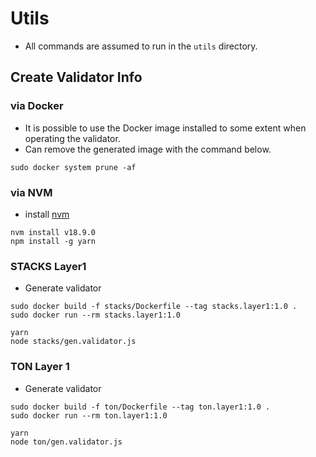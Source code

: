 # Utils
- All commands are assumed to run in the `utils` directory.

## Create Validator Info
### via Docker
- It is possible to use the Docker image installed to some extent when operating the validator.
- Can remove the generated image with the command below.
```
sudo docker system prune -af
```
### via NVM
- install [nvm](https://github.com/nvm-sh/nvm)
```
nvm install v18.9.0
npm install -g yarn
```
### STACKS Layer1
- Generate validator 
```
sudo docker build -f stacks/Dockerfile --tag stacks.layer1:1.0 .
sudo docker run --rm stacks.layer1:1.0
```
```
yarn
node stacks/gen.validator.js
```
### TON Layer 1
- Generate validator
```
sudo docker build -f ton/Dockerfile --tag ton.layer1:1.0 .
sudo docker run --rm ton.layer1:1.0
```
```
yarn
node ton/gen.validator.js
```